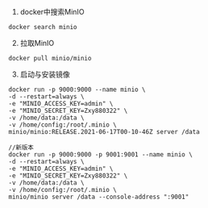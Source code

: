 1. docker中搜索MinIO
```shell script
docker search minio
```

2. 拉取MinIO
```shell script
docker pull minio/minio
```

3. 启动与安装镜像
```shell script
docker run -p 9000:9000 --name minio \
-d --restart=always \
-e "MINIO_ACCESS_KEY=admin" \
-e "MINIO_SECRET_KEY=Zxy880322" \
-v /home/data:/data \
-v /home/config:/root/.minio \
minio/minio:RELEASE.2021-06-17T00-10-46Z server /data

//新版本
docker run -p 9000:9000 -p 9001:9001 --name minio \
-d --restart=always \
-e "MINIO_ACCESS_KEY=admin" \
-e "MINIO_SECRET_KEY=Zxy880322" \
-v /home/data:/data \
-v /home/config:/root/.minio \
minio/minio server /data --console-address ":9001"
```